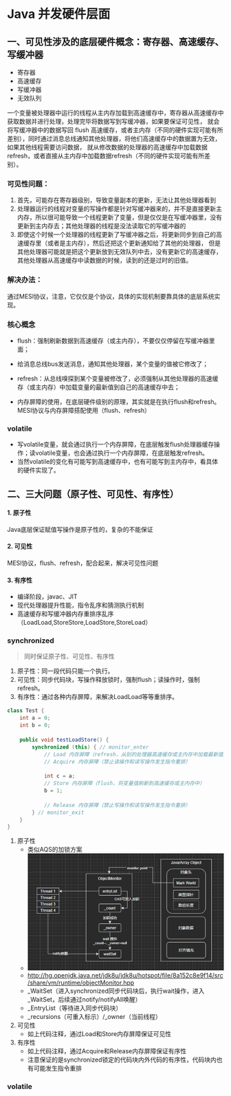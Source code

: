 # Java 并发硬件层面

## 一、可见性涉及的底层硬件概念：寄存器、高速缓存、写缓冲器

- 寄存器
- 高速缓存
- 写缓冲器
- 无效队列

一个变量被处理器中运行的线程从主内存加载到高速缓存中，寄存器从高速缓存中获取数据并进行处理，处理完毕将数据写到写缓冲器，如果要保证可见性， 就会将写缓冲器中的数据写回 flush
高速缓存，或者主内存（不同的硬件实现可能有所差别），同时通过消息总线通知其他处理器，将他们高速缓存中的数据置为无效，如果其他线程需要访问数据，
就从修改数据的处理器的高速缓存中加载数据refresh，或者直接从主内存中加载数据refresh（不同的硬件实现可能有所差别）。

### 可见性问题：

1. 首先，可能存在寄存器级别，导致变量副本的更新，无法让其他处理器看到
2. 处理器运行的线程对变量的写操作都是针对写缓冲器来的，并不是直接更新主内存，所以很可能导致一个线程更新了变量，但是仅仅是在写缓冲器里，没有更新到主内存去；其他处理器的线程是没法读取它的写缓冲器的
3. 即使这个时候一个处理器的线程更新了写缓冲器之后，将更新同步到自己的高速缓存里（或者是主内存），然后还把这个更新通知给了其他的处理器，
   但是其他处理器可能就是把这个更新放到无效队列中去，没有更新它的高速缓存，其他处理器从高速缓存中读数据的时候，读到的还是过时的旧值。

### 解决办法：

通过MESI协议，注意，它仅仅是个协议，具体的实现机制要靠具体的底层系统实现。

### 核心概念

- flush：强制刷新数据到高速缓存（或主内存），不要仅仅停留在写缓冲器里面；

- 给消息总线bus发送消息，通知其他处理器，某个变量的值被它修改了；
- refresh：从总线嗅探到某个变量被修改了，必须强制从其他处理器的高速缓存（或主内存）中加载变量的最新值到自己的高速缓存中去；
- 内存屏障的使用，在底层硬件级别的原理，其实就是在执行flush和refresh。MESI协议与内存屏障搭配使用（flush、refresh）

### volatile

- 写volatile变量，就会通过执行一个内存屏障，在底层触发flush处理器缓存操作；读volatile变量，也会通过执行一个内存屏障，在底层触发refresh。
- 当然volatile的变化有可能写到高速缓存中，也有可能写到主内存中，看具体的硬件实现了。

## 二、三大问题（原子性、可见性、有序性）

#### 1. 原子性

Java底层保证赋值写操作是原子性的，复杂的不能保证

#### 2. 可见性

MESI协议，flush、refresh，配合起来，解决可见性问题

#### 3. 有序性

- 编译阶段，javac、JIT
- 现代处理器提升性能，指令乱序和猜测执行机制
- 高速缓存和写缓冲器内存重排序乱序（LoadLoad,StoreStore,LoadStore,StoreLoad）

### synchronized

> 同时保证原子性、可见性、有序性

1. 原子性：同一段代码只能一个执行。
2. 可见性：同步代码块，写操作释放锁时，强制flush；读操作时，强制refresh。
3. 有序性：通过各种内存屏障，来解决LoadLoad等等重排序。

```java
class Test {
    int a = 0;
    int b = 0;

    public void testLoadStore() {
        synchronized (this) { // monitor_enter
            // Load 内存屏障（refresh，从别的处理器高速缓存或主内存中加载最新值）
            // Acquire 内存屏障（禁止读操作和读写操作发生指令重排）

            int c = a;
            // Store 内存屏障（flush，将变量值刷新到高速缓存或主内存中）
            b = 1;

            // Release 内存屏障（禁止写操作和读写操作发生指令重排）
        } // monitor_exit
    }
}
```

1. 原子性
    - 类似AQS的加锁方案
    - ![C++ ObjectMonitor](synchronized_detail.png)
    - http://hg.openjdk.java.net/jdk8u/jdk8u/hotspot/file/8a152c8e9f14/src/share/vm/runtime/objectMonitor.hpp
    - _WaitSet（进入synchronized同步代码块后，执行wait操作，进入_WaitSet，后续通过notify/notifyAll唤醒）
    - _EntryList（等待进入同步代码块）
    - _recursions（可重入标示）/_owner（当前线程）
2. 可见性
    - 如上代码注释，通过Load和Store内存屏障保证可见性
3. 有序性
    - 如上代码注释，通过Acquire和Release内存屏障保证有序性
    - 注意保证的是synchronized锁定的代码块内外代码的有序性，代码块内也有可能发生指令重排

### volatile

